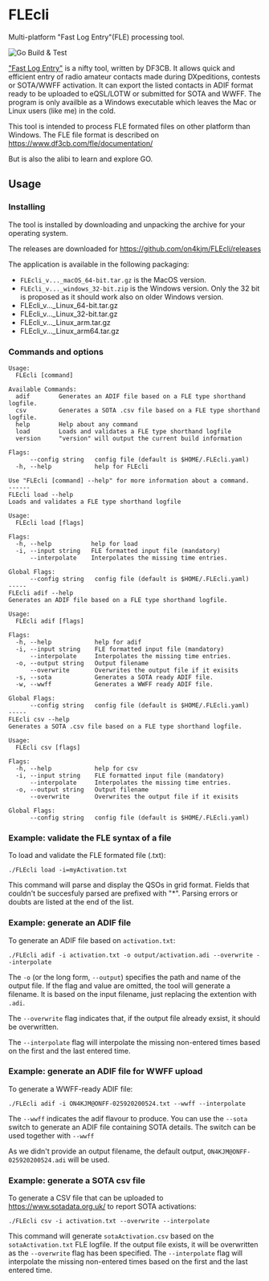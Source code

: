 # FLEcli
Multi-platform "Fast Log Entry"(FLE) processing tool.

![Go Build & Test](https://github.com/jmMeessen/FLEcli/workflows/Go%20Build%20&%20Test/badge.svg)

["Fast Log Entry"](https://www.df3cb.com/fle/) is a nifty tool, written by DF3CB. It allows quick and efficient entry of radio amateur contacts made during DXpeditions, contests or SOTA/WWFF activation. It can export the listed contacts in ADIF format ready to be uploaded to eQSL/LOTW or submitted for SOTA and WWFF. The program is only availble as a Windows executable which leaves the Mac or Linux users (like me) in the cold.

This tool is intended to process FLE formated files on other platform than Windows. The FLE file format is described on https://www.df3cb.com/fle/documentation/

But is also the alibi to learn and explore GO.

## Usage

### Installing
The tool is installed by downloading and unpacking the archive for your operating system.

The releases are downloaded for https://github.com/on4kjm/FLEcli/releases

The application is available in the following packaging:
* `FLEcli_v..._macOS_64-bit.tar.gz` is the MacOS version.
* `FLEcli_v..._windows_32-bit.zip` is the Windows version. Only the 32 bit is proposed as it should work also on older Windows version.
* FLEcli_v..._Linux_64-bit.tar.gz
* FLEcli_v..._Linux_32-bit.tar.gz
* FLEcli_v..._Linux_arm.tar.gz
* FLEcli_v..._Linux_arm64.tar.gz

### Commands and options

```
Usage:
  FLEcli [command]

Available Commands:
  adif        Generates an ADIF file based on a FLE type shorthand logfile.
  csv         Generates a SOTA .csv file based on a FLE type shorthand logfile.
  help        Help about any command
  load        Loads and validates a FLE type shorthand logfile
  version     "version" will output the current build information

Flags:
      --config string   config file (default is $HOME/.FLEcli.yaml)
  -h, --help            help for FLEcli

Use "FLEcli [command] --help" for more information about a command.
------
FLEcli load --help
Loads and validates a FLE type shorthand logfile

Usage:
  FLEcli load [flags]

Flags:
  -h, --help           help for load
  -i, --input string   FLE formatted input file (mandatory)
      --interpolate    Interpolates the missing time entries.

Global Flags:
      --config string   config file (default is $HOME/.FLEcli.yaml)
-----
FLEcli adif --help
Generates an ADIF file based on a FLE type shorthand logfile.

Usage:
  FLEcli adif [flags]

Flags:
  -h, --help            help for adif
  -i, --input string    FLE formatted input file (mandatory)
      --interpolate     Interpolates the missing time entries.
  -o, --output string   Output filename
      --overwrite       Overwrites the output file if it exisits
  -s, --sota            Generates a SOTA ready ADIF file.
  -w, --wwff            Generates a WWFF ready ADIF file.

Global Flags:
      --config string   config file (default is $HOME/.FLEcli.yaml)
-----
FLEcli csv --help
Generates a SOTA .csv file based on a FLE type shorthand logfile.

Usage:
  FLEcli csv [flags]

Flags:
  -h, --help            help for csv
  -i, --input string    FLE formatted input file (mandatory)
      --interpolate     Interpolates the missing time entries.
  -o, --output string   Output filename
      --overwrite       Overwrites the output file if it exisits

Global Flags:
      --config string   config file (default is $HOME/.FLEcli.yaml)
```

### Example: validate the FLE syntax of a file

To load and validate the FLE formated file (.txt):

```
./FLEcli load -i=myActivation.txt
```
This command will parse and display the QSOs in grid format. 
Fields that couldn't be succesfuly parsed are prefixed with "*". 
Parsing errors or doubts are listed at the end of the list.


### Example: generate an ADIF file

To generate an ADIF file based on `activation.txt`:

```
./FLEcli adif -i activation.txt -o output/activation.adi --overwrite --interpolate
```
The `-o` (or the long form, `--output`) specifies the path and name of the output file.
If the flag and value are omitted, the tool will generate a filename.
It is based on the input filename, just replacing the extention with `.adi`.

The `--overwrite` flag indicates that, if the output file already exsist, it should be overwritten. 

The `--interpolate` flag will interpolate the missing non-entered times based on the first and the last entered time.

### Example: generate an ADIF file for WWFF upload

To generate a WWFF-ready ADIF file: 
```
./FLEcli adif -i ON4KJM@ONFF-025920200524.txt --wwff --interpolate
```
The `--wwff` indicates the adif flavour to produce.
You can use the `--sota` switch to generate an ADIF file containing SOTA details.
The switch can be used together with `--wwff`

As we didn't provide an output filename, the default output, `ON4KJM@ONFF-025920200524.adi` will be used.  


### Example: generate a SOTA csv file

To generate a CSV file that can be uploaded to https://www.sotadata.org.uk/ to report SOTA activations:

```
./FLEcli csv -i activation.txt --overwrite --interpolate
```
This command will generate `sotaActivation.csv` based on the `sotaActivation.txt` FLE logfile.
If the output file exists, it will be overwritten as the `--overwrite` flag has been specified.
The `--interpolate` flag will interpolate the missing non-entered times based on the first and the last entered time.


